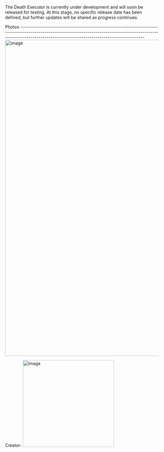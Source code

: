 The Death Executor is currently under development and will soon be released for testing. At this stage, no specific release date has been defined, but further updates will be shared as progress continues.

Photos
---------------------------------------------------------------------------------------------------------------------------------------------------------------------------------------------------------------------------<img width="1915" height="1035" alt="image" src="https://github.com/user-attachments/assets/207a1ddd-5cb9-467c-a3f6-29e7fde88f18" />

Creator:
<img width="299" height="284" alt="image" src="https://github.com/user-attachments/assets/5995df3d-75be-47e7-aca0-f7c9ed26a288" />


